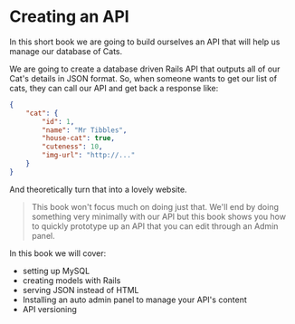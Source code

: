 # Creating an API

In this short book we are going to build ourselves an API that will help us manage our database of Cats.

We are going to create a database driven Rails API that outputs all of our Cat's details in JSON format. So, when someone wants to get our list of cats, they can call our API and get back a response like:

```json
{
    "cat": {
        "id": 1,
        "name": "Mr Tibbles",
        "house-cat": true,
        "cuteness": 10,
        "img-url": "http://..."
    }
}
```

And theoretically turn that into a lovely website.

> This book won't focus much on doing just that. We'll end by doing something very minimally with our API but this book shows you how to quickly prototype up an API that you can edit through an Admin panel.

In this book we will cover:

* setting up MySQL
* creating models with Rails
* serving JSON instead of HTML
* Installing an auto admin panel to manage your API's content
* API versioning

